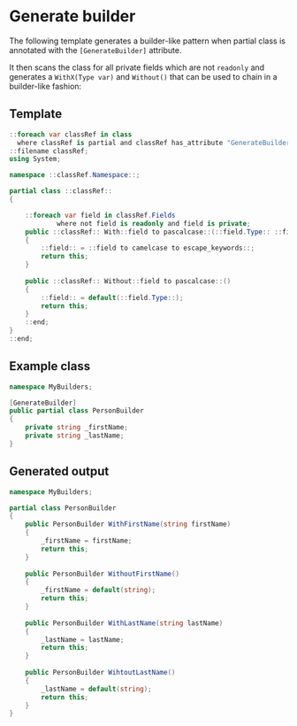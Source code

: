﻿# Generate builder

The following template generates a builder-like pattern when partial class is annotated with the `[GenerateBuilder]` attribute.

It then scans the class for all private fields which are not `readonly` and generates a `WithX(Type var)` and `Without()` that can be used to chain in a builder-like fashion:

## Template
```csharp
::foreach var classRef in class
  where classRef is partial and classRef has_attribute "GenerateBuilder";
::filename classRef;
using System;

namespace ::classRef.Namespace::;

partial class ::classRef::
{

    ::foreach var field in classRef.Fields
            where not field is readonly and field is private;
    public ::classRef:: With::field to pascalcase::(::field.Type:: ::field to camelcase to escape_keywords::)
    {
        ::field:: = ::field to camelcase to escape_keywords::;
        return this;
    }
    
    public ::classRef:: Without::field to pascalcase::()
    {
        ::field:: = default(::field.Type::);
        return this;
    }
    ::end;
}
::end;
```

## Example class

```csharp
namespace MyBuilders;

[GenerateBuilder]
public partial class PersonBuilder 
{
    private string _firstName;
    private string _lastName;
}
```

## Generated output

```csharp
namespace MyBuilders;

partial class PersonBuilder
{
    public PersonBuilder WithFirstName(string firstName)
    {
        _firstName = firstName;
        return this;
    }
    
    public PersonBuilder WithoutFirstName()
    {
        _firstName = default(string);
        return this;
    }
    
    public PersonBuilder WithLastName(string lastName)
    {
        _lastName = lastName;
        return this;
    }
    
    public PersonBuilder WihtoutLastName()
    {
        _lastName = default(string);
        return this;
    }
}
```